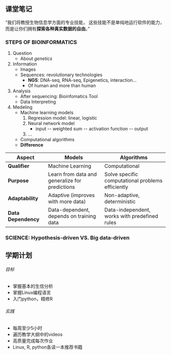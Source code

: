 ## 课堂笔记
“我们将教授生物信息学方面的专业技能，
这些技能不是单纯地运行软件的能力，
而是让你们拥有**探索各种真实数据的自由**。”

### STEPS OF BIOINFORMATICS
1. Question
   - About *genetics*
2. Information
   - Images
   - Sequences: revolutionary technologies
     - **NGS**: DNA-seq, RNA-seq, Epigenetics, interaction...
     - Of human and more than human
3. Analysis
   - After sequencing: Bioinfomatics Tool
   - Data Interpreting
6. Medeling
   - Machine learning models
     1. Regression model: linear, logistic
     2. Neural network model
        - input -- weighted sum -- activation function -- output 
     3. ...
   - Computational algorithms
   - **Difference**
     
| **Aspect**              | **Models**              | **Algorithms**   |
|-------------------------|-------------------------|------------------|
| **Qualifier**   | Machine Learning | Computational |
| **Purpose**     | Learn from data and generalize for predictions  | Solve specific computational problems efficiently |
| **Adaptability** | Adaptive (improves with more data)  | Non-adaptive, deterministic |
| **Data Dependency**  | Data-dependent, depends on training data | Data-independent, works with predefined rules |

###  SCIENCE: Hypothesis-driven VS. Big data-driven 
  


## 学期计划

###### 目标
- 掌握基本的生信分析
- 掌握Linux编程语言
- 入门python，精修R

###### 实践
- 每周至少5小时
- 遍历教学大纲中的videos
- 高质量完成每次作业
- Linux, R, python各读一本推荐书籍

